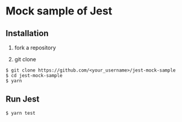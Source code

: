 # Mock sample of Jest

## Installation
1. fork a repository

1. git clone
```
$ git clone https://github.com/<your_username>/jest-mock-sample
$ cd jest-mock-sample
$ yarn
```

## Run Jest
```
$ yarn test
```
